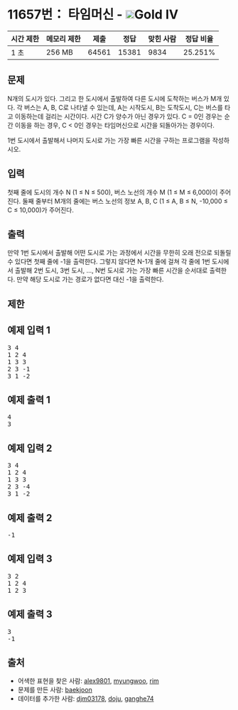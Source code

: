 # 11657번： 타임머신 - <img src="https://static.solved.ac/tier_small/12.svg" style="height:20px" />Gold IV


| 시간 제한 | 메모리 제한 | 제출 | 정답 | 맞힌 사람 | 정답 비율 |
| --- | --- | --- | --- | --- | --- |
| 1 초 | 256 MB | 64561 | 15381 | 9834 | 25.251% |


## 문제


N개의 도시가 있다. 그리고 한 도시에서 출발하여 다른 도시에 도착하는 버스가 M개 있다. 각 버스는 A, B, C로 나타낼 수 있는데, A는 시작도시, B는 도착도시, C는 버스를 타고 이동하는데 걸리는 시간이다. 시간 C가 양수가 아닌 경우가 있다. C = 0인 경우는 순간 이동을 하는 경우, C < 0인 경우는 타임머신으로 시간을 되돌아가는 경우이다.

1번 도시에서 출발해서 나머지 도시로 가는 가장 빠른 시간을 구하는 프로그램을 작성하시오.




## 입력


첫째 줄에 도시의 개수 N (1 ≤ N ≤ 500), 버스 노선의 개수 M (1 ≤ M ≤ 6,000)이 주어진다. 둘째 줄부터 M개의 줄에는 버스 노선의 정보 A, B, C (1 ≤ A, B ≤ N, -10,000 ≤ C ≤ 10,000)가 주어진다.




## 출력


만약 1번 도시에서 출발해 어떤 도시로 가는 과정에서 시간을 무한히 오래 전으로 되돌릴 수 있다면 첫째 줄에 -1을 출력한다. 그렇지 않다면 N-1개 줄에 걸쳐 각 줄에 1번 도시에서 출발해 2번 도시, 3번 도시, ..., N번 도시로 가는 가장 빠른 시간을 순서대로 출력한다. 만약 해당 도시로 가는 경로가 없다면 대신 -1을 출력한다.




## 제한




## 예제 입력 1


<pre>3 4
1 2 4
1 3 3
2 3 -1
3 1 -2
</pre>


## 예제 출력 1


<pre>4
3
</pre>




## 예제 입력 2


<pre>3 4
1 2 4
1 3 3
2 3 -4
3 1 -2
</pre>


## 예제 출력 2


<pre>-1
</pre>




## 예제 입력 3


<pre>3 2
1 2 4
1 2 3
</pre>


## 예제 출력 3


<pre>3
-1
</pre>






## 출처


- 어색한 표현을 찾은 사람: [alex9801](/user/alex9801), [myungwoo](/user/myungwoo), [rim](/user/rim)
- 문제를 만든 사람: [baekjoon](/user/baekjoon)
- 데이터를 추가한 사람: [djm03178](/user/djm03178), [doju](/user/doju), [ganghe74](/user/ganghe74)




